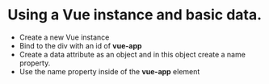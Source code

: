# Using a Vue instance and basic data.

- Create a new Vue instance
- Bind to the div with an id of **vue-app**
- Create a data attribute as an object and in this object create a name property.
- Use the name property inside of the **vue-app** element